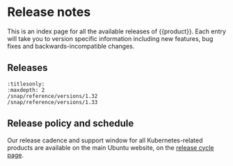 # Release notes

This is an index page for all the available releases of {{product}}. Each entry
will take you to version specific information including new features, bug fixes
and backwards-incompatible changes.

## Releases


```{toctree}
:titlesonly:
:maxdepth: 2
/snap/reference/versions/1.32
/snap/reference/versions/1.33
```


## Release policy and schedule

Our release cadence and support window for all Kubernetes-related products are
available on the main Ubuntu website, on the [release cycle page][].

<!-- LINKS -->

[release cycle page]: https://ubuntu.com/about/release-cycle#canonical-kubernetes-release-cycle
